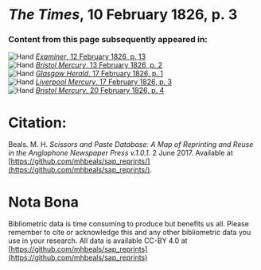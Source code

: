 # *The Times*, 10 February 1826, p. 3  
  
### Content from this page subsequently appeared in:  
![Hand](http://scissorsandpaste.net/wp-content/uploads/2017/06/smallhandpointer.png) [*Examiner*, 12 February 1826, p. 13](https://mhbeals.github.io/sap_html/Examiner/Examiner-12-February-1826-p-13)  
![Hand](http://scissorsandpaste.net/wp-content/uploads/2017/06/smallhandpointer.png) [*Bristol Mercury*, 13 February 1826, p. 2](https://mhbeals.github.io/sap_html/Bristol-Mercury/Bristol-Mercury-13-February-1826-p-2)  
![Hand](http://scissorsandpaste.net/wp-content/uploads/2017/06/smallhandpointer.png) [*Glasgow Herald*, 17 February 1826, p. 1](https://mhbeals.github.io/sap_html/Glasgow-Herald/Glasgow-Herald-17-February-1826-p-1)  
![Hand](http://scissorsandpaste.net/wp-content/uploads/2017/06/smallhandpointer.png) [*Liverpool Mercury*, 17 February 1826, p. 3](https://mhbeals.github.io/sap_html/Liverpool-Mercury/Liverpool-Mercury-17-February-1826-p-3)  
![Hand](http://scissorsandpaste.net/wp-content/uploads/2017/06/smallhandpointer.png) [*Bristol Mercury*, 20 February 1826, p. 4](https://mhbeals.github.io/sap_html/Bristol-Mercury/Bristol-Mercury-20-February-1826-p-4)  


# Citation: 

Beals. M. H. *Scissors and Paste Database: A Map of Reprinting and Reuse in the Anglophone Newspaper Press v.1.0.1.* 2 June 2017. Available at [https://github.com/mhbeals/sap_reprints/](https://github.com/mhbeals/sap_reprints/). 

# Nota Bona

Bibliometric data is time consuming to produce but benefits us all. Please remember to cite or acknowledge this and any other bibliometric data you use in your research. All data is available CC-BY 4.0 at [https://github.com/mhbeals/sap_reprints](https://github.com/mhbeals/sap_reprints)